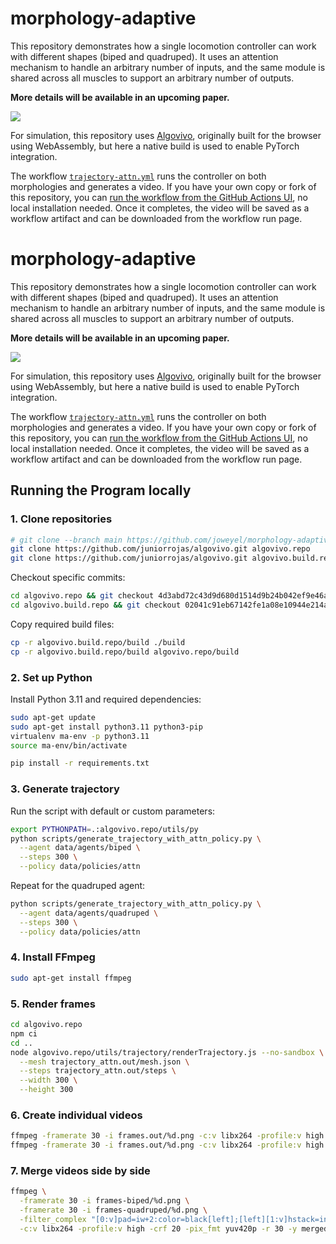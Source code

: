 # morphology-adaptive

This repository demonstrates how a single locomotion controller can work with different shapes (biped and quadruped). It uses an attention mechanism to handle an arbitrary number of inputs, and the same module is shared across all muscles to support an arbitrary number of outputs.

**More details will be available in an upcoming paper.**

![](media/anim.gif)

For simulation, this repository uses [Algovivo](https://github.com/juniorrojas/algovivo), originally built for the browser using WebAssembly, but here a native build is used to enable PyTorch integration.

The workflow [`trajectory-attn.yml`](.github/workflows/trajectory-attn.yml) runs the controller on both morphologies and generates a video. If you have your own copy or fork of this repository, you can [run the workflow from the GitHub Actions UI](https://docs.github.com/en/actions/managing-workflow-runs-and-deployments/managing-workflow-runs/manually-running-a-workflow), no local installation needed. Once it completes, the video will be saved as a workflow artifact and can be downloaded from the workflow run page.


# morphology-adaptive

This repository demonstrates how a single locomotion controller can work with different shapes (biped and quadruped). It uses an attention mechanism to handle an arbitrary number of inputs, and the same module is shared across all muscles to support an arbitrary number of outputs.

**More details will be available in an upcoming paper.**

![](media/anim.gif)

For simulation, this repository uses [Algovivo](https://github.com/juniorrojas/algovivo), originally built for the browser using WebAssembly, but here a native build is used to enable PyTorch integration.

The workflow [`trajectory-attn.yml`](.github/workflows/trajectory-attn.yml) runs the controller on both morphologies and generates a video. If you have your own copy or fork of this repository, you can [run the workflow from the GitHub Actions UI](https://docs.github.com/en/actions/managing-workflow-runs-and-deployments/managing-workflow-runs/manually-running-a-workflow), no local installation needed. Once it completes, the video will be saved as a workflow artifact and can be downloaded from the workflow run page.



## Running the Program locally

### 1. **Clone repositories**
```bash
# git clone --branch main https://github.com/joweyel/morphology-adaptive
git clone https://github.com/juniorrojas/algovivo.git algovivo.repo
git clone https://github.com/juniorrojas/algovivo.git algovivo.build.repo
```
Checkout specific commits:
```bash
cd algovivo.repo && git checkout 4d3abd72c43d9d680d1514d9b24b042ef9e46a8f && cd ..
cd algovivo.build.repo && git checkout 02041c91eb67142fe1a08e10944e214a872d44db && cd ..
```
Copy required build files:
```bash
cp -r algovivo.build.repo/build ./build
cp -r algovivo.build.repo/build algovivo.repo/build
```

### 2. **Set up Python**
Install Python 3.11 and required dependencies:
```bash
sudo apt-get update
sudo apt-get install python3.11 python3-pip
virtualenv ma-env -p python3.11
source ma-env/bin/activate

pip install -r requirements.txt
```

### 3. **Generate trajectory**
Run the script with default or custom parameters:
```bash
export PYTHONPATH=.:algovivo.repo/utils/py
python scripts/generate_trajectory_with_attn_policy.py \
  --agent data/agents/biped \
  --steps 300 \
  --policy data/policies/attn
```
Repeat for the quadruped agent:
```bash
python scripts/generate_trajectory_with_attn_policy.py \
  --agent data/agents/quadruped \
  --steps 300 \
  --policy data/policies/attn
```

### 4. **Install FFmpeg**
```bash
sudo apt-get install ffmpeg
```

### 5. **Render frames**
```bash
cd algovivo.repo
npm ci
cd ..
node algovivo.repo/utils/trajectory/renderTrajectory.js --no-sandbox \
  --mesh trajectory_attn.out/mesh.json \
  --steps trajectory_attn.out/steps \
  --width 300 \
  --height 300
```

### 6. **Create individual videos**
```bash
ffmpeg -framerate 30 -i frames.out/%d.png -c:v libx264 -profile:v high -crf 20 -pix_fmt yuv420p video_biped.mp4
ffmpeg -framerate 30 -i frames.out/%d.png -c:v libx264 -profile:v high -crf 20 -pix_fmt yuv420p video_quadruped.mp4
```

### 7. **Merge videos side by side**
```bash
ffmpeg \
  -framerate 30 -i frames-biped/%d.png \
  -framerate 30 -i frames-quadruped/%d.png \
  -filter_complex "[0:v]pad=iw+2:color=black[left];[left][1:v]hstack=inputs=2" \
  -c:v libx264 -profile:v high -crf 20 -pix_fmt yuv420p -r 30 -y merged.mp4
```

